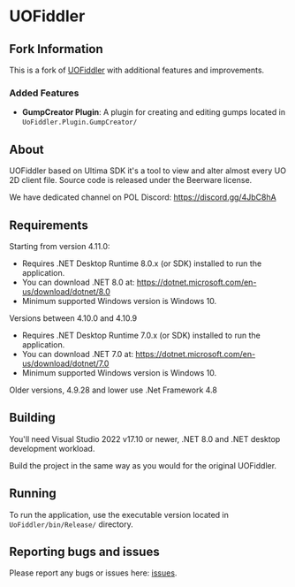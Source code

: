 # UOFiddler

## Fork Information

This is a fork of [UOFiddler](https://github.com/polserver/UOFiddler) with additional features and improvements.

### Added Features

- **GumpCreator Plugin**: A plugin for creating and editing gumps located in `UoFiddler.Plugin.GumpCreator/`

## About

UOFiddler based on Ultima SDK it's a tool to view and alter almost every UO 2D client file. Source code is released under the Beerware license.

We have dedicated channel on POL Discord: https://discord.gg/4JbC8hA

## Requirements

Starting from version 4.11.0:

- Requires .NET Desktop Runtime 8.0.x (or SDK) installed to run the application.
- You can download .NET 8.0 at: <https://dotnet.microsoft.com/en-us/download/dotnet/8.0>
- Minimum supported Windows version is Windows 10.

Versions between 4.10.0 and 4.10.9

- Requires .NET Desktop Runtime 7.0.x (or SDK) installed to run the application.
- You can download .NET 7.0 at: <https://dotnet.microsoft.com/en-us/download/dotnet/7.0>
- Minimum supported Windows version is Windows 10.

Older versions, 4.9.28 and lower use .Net Framework 4.8

## Building

You'll need Visual Studio 2022 v17.10 or newer, .NET 8.0 and .NET desktop development workload.

Build the project in the same way as you would for the original UOFiddler.

## Running

To run the application, use the executable version located in `UoFiddler/bin/Release/` directory.

## Reporting bugs and issues

Please report any bugs or issues here: [issues](https://github.com/polserver/UOFiddler/issues).
